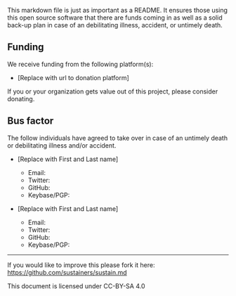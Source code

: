 This markdown file is just as important as a README. It ensures those using this open source software that there are funds coming in as well as a solid back-up plan in case of an debilitating illness, accident, or untimely death.

## Funding
We receive funding from the following platform(s):

* [Replace with url to donation platform]

If you or your organization gets value out of this project, please consider donating.

## Bus factor
The follow individuals have agreed to take over in case of an untimely death or debilitating illness and/or accident.

* [Replace with First and Last name]
  * Email:
  * Twitter:
  * GitHub:
  * Keybase/PGP:


* [Replace with First and Last name]
  * Email:
  * Twitter:
  * GitHub:
  * Keybase/PGP:

---

If you would like to improve this please fork it here: https://github.com/sustainers/sustain.md

This document is licensed under CC-BY-SA 4.0
